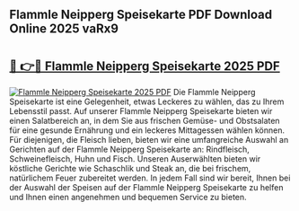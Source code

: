 ## Flammle Neipperg Speisekarte PDF Download Online 2025 vaRx9

# <h2><a href="http://gc5qa66.nevu.top/?p=Flammle+Neipperg+Speisekarte">🔗 👉🔴 Flammle Neipperg Speisekarte 2025 PDF</a></h2>

[![Flammle Neipperg Speisekarte 2025 PDF](https://i.imgur.com/dBaPXMq.png)](http://gc5qa66.nevu.top/?p=Flammle+Neipperg+Speisekarte)
Die Flammle Neipperg Speisekarte ist eine Gelegenheit, etwas Leckeres zu wählen, das zu Ihrem Lebensstil passt. Auf unserer Flammle Neipperg Speisekarte bieten wir einen Salatbereich an, in dem Sie aus frischen Gemüse- und Obstsalaten für eine gesunde Ernährung und ein leckeres Mittagessen wählen können. Für diejenigen, die Fleisch lieben, bieten wir eine umfangreiche Auswahl an Gerichten auf der Flammle Neipperg Speisekarte an: Rindfleisch, Schweinefleisch, Huhn und Fisch. Unseren Auserwählten bieten wir köstliche Gerichte wie Schaschlik und Steak an, die bei frischem, natürlichem Feuer zubereitet werden. In jedem Fall sind wir bereit, Ihnen bei der Auswahl der Speisen auf der Flammle Neipperg Speisekarte zu helfen und Ihnen einen angenehmen und bequemen Service zu bieten.

